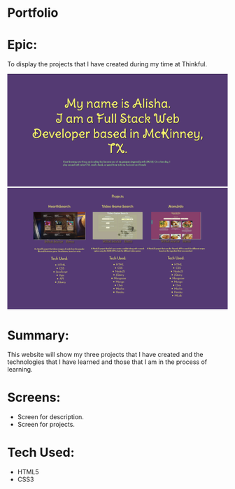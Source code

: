 # Portfolio

# Epic: 
To display the projects that I have created during my time at Thinkful.

![Screenshots](https://github.com/serenity4eternity786/portfolio2/blob/master/images/portcap3.png)
![Screenshots](https://github.com/serenity4eternity786/portfolio2/blob/master/images/portcap2.png)

# Summary:
This website will show my three projects that I have created and the technologies that I have learned and those that I am in the process of learning.

# Screens:
- Screen for description.
- Screen for projects.

# Tech Used:
- HTML5
- CSS3
